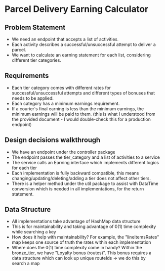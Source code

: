 # Parcel Delivery Earning Calculator

## Problem Statement

- We need an endpoint that accepts a list of activities.
- Each activity describes a successful/unsuccessful attempt to deliver a parcel.
- We want to calculate an earning statement for each list, considering different tier categories.

## Requirements
- Each tier category comes with different rates for successful/unsuccessful attempts and different types of bonuses that needs to be applied.
- Each category has a minimum earnings requirement.
- If a courier's final earning is less than the minimum earnings, the minimum earnings will be paid to them. (this is what I understood from the provided document - I would double-check this for a production endpoint)

## Design decisions walkthrough
- We have an endpoint under the controller package
- The endpoint passes the tier_category and a list of activities to a service
- The service calls an Earning interface which implements different logics for each tier
- Each implementation is fully backward compatible, this means changing/updating/deleting/adding a tier does not affect other tiers.
- There is a helper method under the util package to assist with DataTime conversion which is needed in all implementations, for the return statement.

## Data Structure
- All implementations take advantage of HashMap data structure 
- This is for maintainability and taking advantage of 0(1) time complexity while searching a key 
- How does it help with maintainability? For example, the "lineItemsRates" map keeps one source of truth the rates within each implementation
- Where does the 0(1) time complexity come in handy? Within the bronze_tier, we have "Loyalty bonus (routes)". This bonus requires a data structure which can look up unique routeIds -> we do this by search a map